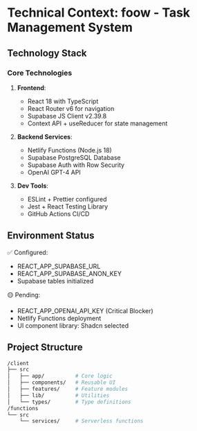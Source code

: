 # Technical Context: foow - Task Management System

## Technology Stack

### Core Technologies

1. **Frontend**:

   - React 18 with TypeScript
   - React Router v6 for navigation
   - Supabase JS Client v2.39.8
   - Context API + useReducer for state management

2. **Backend Services**:

   - Netlify Functions (Node.js 18)
   - Supabase PostgreSQL Database
   - Supabase Auth with Row Security
   - OpenAI GPT-4 API

3. **Dev Tools**:
   - ESLint + Prettier configured
   - Jest + React Testing Library
   - GitHub Actions CI/CD

## Environment Status

✅ Configured:

- REACT_APP_SUPABASE_URL
- REACT_APP_SUPABASE_ANON_KEY
- Supabase tables initialized

🟡 Pending:

- REACT_APP_OPENAI_API_KEY (Critical Blocker)
- Netlify Functions deployment
- UI component library: Shadcn selected

## Project Structure

```bash
/client
├── src
│   ├── app/          # Core logic
│   ├── components/   # Reusable UI
│   ├── features/     # Feature modules
│   ├── lib/          # Utilities
│   └── types/        # Type definitions
/functions
└── src
    └── services/     # Serverless functions
```
